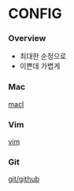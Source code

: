 CONFIG
======

### Overview
- 최대한 순정으로
- 이쁜데 가볍게

### Mac
[macl](./mac)

### Vim
[vim](./vim)

### Git
[git/github](./git)

